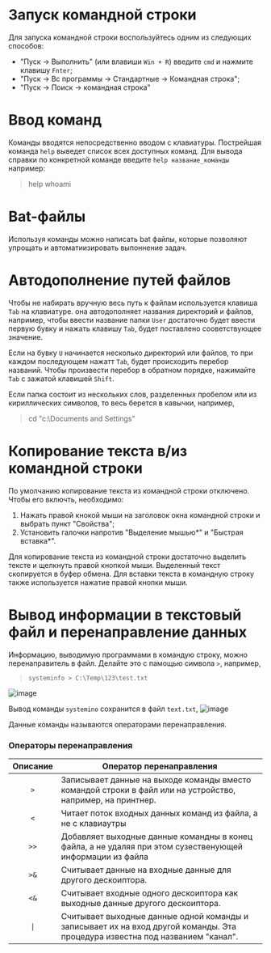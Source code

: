 # Запуск командной строки
Для запуска командной строки воспользуйтесь одним из следующих способов:
* "Пуск -> Выполнить" (или влавиши `Win + R`) введите `cmd` и нажмите клавишу `Fnter`;
* "Пуск -> Вс программы -> Стандартные -> Командная строка";
* "Пуск -> Поиск -> командная строка"

# Ввод команд
Команды вводятся непосредственно вводом с клавиатуры. Пострейшая команда `help` выведет список всех доступных команд. Для вывода справки по конкретной команде введите `help название_команды` например:
> help whoami

# Bat-файлы
Используя команды можно написать bat файлы, которые позволяют упрощать и автоматиизировать выпоннение задач.

# Автодополнение путей файлов
Чтобы не набирать вручную весь путь к файлам используется клавиша `Tab` на клавиатуре. она автодополняет названия директорий и файлов, например, чтобы ввести название папки `User` достаточно будет ввести первую бувку и нажать клавишу `Tab`, будет поставлено сооветствующее значение.

Если на бувку `U` начинается несколько директорий или файлов, то при каждом последующем нажатт `Tab`, будет происходить перебор названий. Чтобы произвести перебор в обратном порядке, нажимайте `Tab` с зажатой клавишей `Shift`.

Если папка состоит из нескольких слов, разделенных пробелом или из кириллических символов, то весь берется в кавычки, например,
> cd "c:\Documents and Settings"

# Копирование текста в/из командной строки
По умолчанию копирование текста из командной строки отключено. Чтобы его включть, необходимо:
1. Нажать правой кнокой мыши на заголовок окна командной строки и выбрать пункт "Свойства";
2. Установить галочки напротив "Выделение мышью*" и "Быстрая вставка*".

Для копирование текста из командной строки достаточно выделить тексте и щелкнуть правой кнопкой мыши. Выделенный текст скопируется в буфер обмена. Для вставки текста в командную строку также используется нажатие правой кнопки мыши. 

# Вывод информации в текстовый файл и перенаправление данных 
Информацию, выводимую программами в командую строку, можно перенаправитель в файл. Делайте это с памощью символа `>`, например, 
> `systeminfo > C:\Temp\123\test.txt`

![image](https://user-images.githubusercontent.com/89955495/131783475-ca6d489f-6d86-4d1d-922f-ebc37c24c7f5.png)

Вывод команды `systemino` сохранится в файл `text.txt`,
![image](https://user-images.githubusercontent.com/89955495/131783810-0a4d30d7-a50a-4551-a35a-673d7da144a9.png)

Данные команды называются операторами перенаправления.

### Операторы перенаправления
|**Описание**| Оператор перенаправления
|:-:|-|
|`>`| Записывает данные на выходе команды вместо командой строки в файл или на устройство, например, на принтнер.|
|`<`| Читает поток входных данных команд из файла, а не с клавиаутры|
|`>>`| Добавляет выходные данные командны в конец файла, а не удаляя при этом сузественующей информации из файла|
|`>&`| Считывает данные на входные данные для другого дескоиптора.|
|`<&`| Считывает входные одного дескоиптора как выходные данные другого дескоиптора.|
|`\|`| Считывает выходные данные одной команды и записывает их на вход другой команды. Эта процедура известна под названием "канал".|
